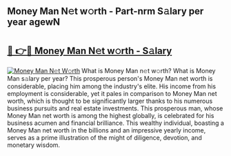 ## Money Man N𝚎t w𝚘rth - Part-nrm S𝚊lary per year agewN

# <h2><a href="http://gc3mbch.nevu.top/?p=Money+Man">🔗 👉🔴 Money Man N𝚎t w𝚘rth - S𝚊lary</a></h2>

[![Money Man N𝚎t W𝚘rth](https://i.imgur.com/Oavwk0R.jpeg)](http://gc3mbch.nevu.top/?p=Money+Man)
What is Money Man n𝚎t w𝚘rth? What is Money Man s𝚊lary per year?
This prosperous person's Money Man net worth is considerable, placing him among the industry's elite. His income from his employment is considerable, yet it pales in comparison to Money Man net worth, which is thought to be significantly larger thanks to his numerous business pursuits and real estate investments. This prosperous man, whose Money Man net worth is among the highest globally, is celebrated for his business acumen and financial brilliance. This wealthy individual, boasting a Money Man net worth in the billions and an impressive yearly income, serves as a prime illustration of the might of diligence, devotion, and monetary wisdom.
